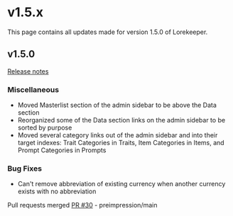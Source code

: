 # v1.5.x

This page contains all updates made for version 1.5.0 of Lorekeeper.

## v1.5.0

[Release notes](https://github.com/lk-arpg/lorekeeper/releases/tag/v1.5.0)

### Miscellaneous

- Moved Masterlist section of the admin sidebar to be above the Data section
- Reorganized some of the Data section links on the admin sidebar to be sorted by purpose
- Moved several category links out of the admin sidebar and into their target indexes: Trait Categories in Traits, Item Categories in Items, and Prompt Categories in Prompts

### Bug Fixes

- Can't remove abbreviation of existing currency when another currency exists with no abbreviation

Pull requests merged
[PR #30](https://github.com/lk-arpg/lorekeeper/pull/30) - preimpression/main
